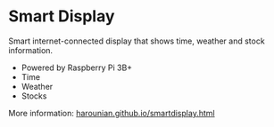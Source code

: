 # Smart Display

Smart internet-connected display that shows time, weather and stock information.

-   Powered by Raspberry Pi 3B+
-   Time
-   Weather
-   Stocks
    
More information: [harounian.github.io/smartdisplay.html](https://harounian.github.io/)
